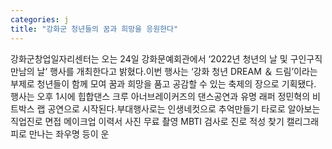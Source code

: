 ```yaml
---
categories: j
title: "강화군 청년들의 꿈과 희망을 응원한다"
---
```

강화군창업일자리센터는 오는 24일 강화문예회관에서 ‘2022년 청년의 날 및 구인구직 만남의 날’ 행사를 개최한다고 밝혔다.이번 행사는 ‘강화 청년 DREAM ＆ 드림’이라는 부제로 청년들이 함께 모여 꿈과 희망을 품고 공감할 수 있는 축제의 장으로 기획됐다. 행사는 오후 1시에 힙합댄스 크루 아너브레이커즈의 댄스공연과 유명 래퍼 정민혁의 비트박스 랩 공연으로 시작된다.부대행사로는 인생네컷으로 추억만들기 타로로 알아보는 직업진로 면접 메이크업 이력서 사진 무료 촬영 MBTI 검사로 진로 적성 찾기 캘리그래피로 만나는 좌우명 등이 운